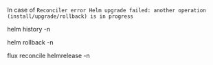 
In case of `Reconciler error Helm upgrade failed: another operation (install/upgrade/rollback) is in progress`

helm history <HelmReleaseName> -n <HelmReleaseNameSpace>

helm rollback <HelmReleaseName> <RevisionNr> -n <HelmReleaseNameSpace>

flux reconcile helmrelease <HelmReleaseName> -n <HelmReleaseNameSpace>
